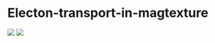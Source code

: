 ﻿# Electon-transport-in-magtexture
<img src="https://render.githubusercontent.com/render/math?math=\sigma_{xy} = -\frac{ie^2}{h}\frac{2 \pi}{L^2}\sum_{n,\mathbf k} f(E_{n\mathbf k}) \times \sum_{m (\neq n)} \frac{\left<n \mathbf k |\frac{\partial H}{\partial k_x}|m \mathbf k\right>\left<m \mathbf k |\frac{\partial H}{\partial k_y}|n \mathbf k\right> -(n\leftrightarrow m)}{(E_{n\mathbf k}-E_{m\mathbf k})^2 + \eta^2}">

<img src="https://render.githubusercontent.com/render/math?math=\sigma_{xx} = \frac{ie^2}{h}\frac{2 \pi}{L^2}\eta\sum_{n,\mathbf k} f(E_{n\mathbf k}) \times \sum_{m (\neq n)} \frac{2\left|\left<n \mathbf k |\frac{\partial H}{\partial k_x}|m \mathbf k\right>\right|^2}{(E_{n\mathbf k}-E_{m\mathbf k})((E_{n\mathbf k}-E_{m\mathbf k})^2 + \eta^2)} ">
